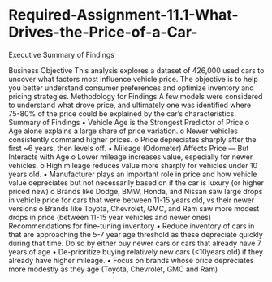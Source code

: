 # Required-Assignment-11.1-What-Drives-the-Price-of-a-Car-

Executive Summary of Findings

Business Objective
This analysis explores a dataset of 426,000 used cars to uncover what factors most influence vehicle price. The objective is to help you better understand consumer preferences and optimize inventory and pricing strategies.
Methodology for Findings
A few models were considered to understand what drove price, and ultimately one was identified where 75-80% of the price could be explained by the car’s characteristics.
Summary of Findings
•	Vehicle Age is the Strongest Predictor of Price
o	Age alone explains a large share of price variation.
o	Newer vehicles consistently command higher prices.
o	Price depreciates sharply after the first ~6 years, then levels off.
•	Mileage (Odometer) Affects Price — But Interacts with Age
o	Lower mileage increases value, especially for newer vehicles.
o	High mileage reduces value more sharply for vehicles under 10 years old.
•	Manufacturer plays an important role in price and how vehicle value depreciates but not necessarily based on if the car is luxury (or higher priced new) 
o	Brands like Dodge, BMW, Honda, and Nissan saw large drops in vehicle price for cars that were between 11-15 years old, vs their newer versions
o	Brands like Toyota, Chevrolet, GMC, and Ram saw more modest drops in price (between 11-15 year vehicles and newer ones) 
Recommendations for fine-tuning inventory
•	Reduce inventory of cars in that are approaching the 5-7 year age threshold as these depreciate quickly during that time. Do so by either buy newer cars or cars that already have 7 years of age
•	De-prioritize buying relatively new cars (<10years old) if they already have higher mileage.
•	Focus on brands whose price depreciates more modestly as they age (Toyota, Chevrolet, GMC and Ram)








